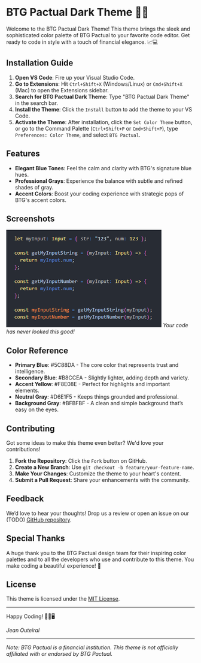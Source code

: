# BTG Pactual Dark Theme 🎨✨

Welcome to the BTG Pactual Dark Theme! This theme brings the sleek and sophisticated color palette of BTG Pactual to your favorite code editor. Get ready to code in style with a touch of financial elegance. 📈💻

## Installation Guide

1. **Open VS Code**: Fire up your Visual Studio Code.
2. **Go to Extensions**: Hit `Ctrl+Shift+X` (Windows/Linux) or `Cmd+Shift+X` (Mac) to open the Extensions sidebar.
3. **Search for BTG Pactual Dark Theme**: Type "BTG Pactual Dark Theme" in the search bar.
4. **Install the Theme**: Click the `Install` button to add the theme to your VS Code.
5. **Activate the Theme**: After installation, click the `Set Color Theme` button, or go to the Command Palette (`Ctrl+Shift+P` or `Cmd+Shift+P`), type `Preferences: Color Theme`, and select `BTG Pactual`.

## Features

- **Elegant Blue Tones**: Feel the calm and clarity with BTG's signature blue hues.
- **Professional Grays**: Experience the balance with subtle and refined shades of gray.
- **Accent Colors**: Boost your coding experience with strategic pops of BTG's accent colors.

## Screenshots

![BTG Pactual Theme - Code Example](example-image.png)
_Your code has never looked this good!_

## Color Reference

- **Primary Blue**: #5C88DA - The core color that represents trust and intelligence.
- **Secondary Blue**: #B8CCEA - Slightly lighter, adding depth and variety.
- **Accent Yellow**: #F8E08E - Perfect for highlights and important elements.
- **Neutral Gray**: #D6E1F5 - Keeps things grounded and professional.
- **Background Gray**: #BFBFBF - A clean and simple background that’s easy on the eyes.

## Contributing

Got some ideas to make this theme even better? We'd love your contributions!

1. **Fork the Repository**: Click the `Fork` button on GitHub.
2. **Create a New Branch**: Use `git checkout -b feature/your-feature-name`.
3. **Make Your Changes**: Customize the theme to your heart's content.
4. **Submit a Pull Request**: Share your enhancements with the community.

## Feedback

We’d love to hear your thoughts! Drop us a review or open an issue on our (TODO) [GitHub repository](https://github.com/FPDPanda/btg-pactual-dark).

## Special Thanks

A huge thank you to the BTG Pactual design team for their inspiring color palettes and to all the developers who use and contribute to this theme. You make coding a beautiful experience! 🌟

## License

This theme is licensed under the [MIT License](LICENSE.md).

---

Happy Coding! 💙💛🖥️

_Jean Outeiral_

---

_Note: BTG Pactual is a financial institution. This theme is not officially affiliated with or endorsed by BTG Pactual._
